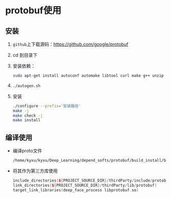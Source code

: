 # protobuf使用

## 安装

1. `github`上下载源码：https://github.com/google/protobuf

2. cd 到目录下

3. 安装依赖：

   ```sh
   sudo apt-get install autoconf automake libtool curl make g++ unzip
   ```

4. ```sh
   ./autogen.sh
   ```

5. 安装

   ```sh
   ./configure --prefix='安装路径'
   make -j
   make check -j
   make install
   ```

## 编译使用

* 编译proto文件

  ```sh
  /home/kyxu/kyxu/Deep_Learning/depend_softs/protobuf/build_install/bin/protoc --cpp_out=../ protoFaceEncode.proto
  ```

* 将其作为第三方库使用

  ```C++
  include_directories(${PROJECT_SOURCE_DIR}/thirdParty/include/protobuf)
  link_directories(${PROJECT_SOURCE_DIR}/thirdParty/lib/protobuf)
  target_link_libraries(deep_face_process libprotobuf.so)
  ```

